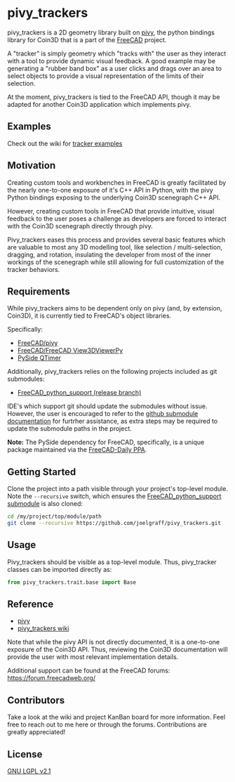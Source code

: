 # pivy_trackers

pivy_trackers is a 2D geometry library built on [pivy](https://github.com/FreeCAD/pivy), the python bindings library for Coin3D that is a part of the [FreeCAD](https://github.com/FreeCAD/FreeCAD) project.  

A "tracker" is simply geometry which "tracks with" the user as they interact with a tool to provide dynamic visual feedback.  A good example may be generating a "rubber band box" as a user clicks and drags over an area to select objects to provide a visual representation of the limits of their selection.

At the moment, pivy_trackers is tied to the FreeCAD API, though it may be adapted for another Coin3D application which implements pivy.

## Examples

Check out the wiki for [tracker examples](https://github.com/joelgraff/pivy_trackers/wiki/Examples)

## Motivation

Creating custom tools and workbenches in FreeCAD is greatly facilitated by the nearly one-to-one exposure of it's C++ API in Python, with the pivy Python bindings exposing to the underlying Coin3D scenegraph C++ API.

However, creating custom tools in FreeCAD that provide intuitive, visual feedback to the user poses a challenge as developers are forced to interact with the Coin3D scenegraph directly through pivy.  

Pivy_trackers eases this process and provides several basic features which are valuable to most any 3D modelling tool, like selection / multi-selection, dragging, and rotation, insulating the developer from most of the inner workings of the scenegraph while still allowing for full customization of the tracker behaviors.

## Requirements

While pivy_trackers aims to be dependent only on pivy (and, by extension, Coin3D), it is currently tied to FreeCAD's object libraries.

Specifically:
+ [FreeCAD/pivy](https://github.com/FreeCAD/pivy)
+ [FreeCAD/FreeCAD View3DViewerPy](https://github.com/FreeCAD/FreeCAD/blob/1995f9d0bac63820c5c42ac0075c91a49cbad119/src/Gui/View3DViewerPy.h)
+ [PySide QTimer](https://pypi.org/project/PySide2/)

Additionally, pivy_trackers relies on the following projects included as git submodules:

* [FreeCAD_python_support (release branch)](https://github.com/joelgraff/freecad_python_support/tree/release)

IDE's which support git should update the submodules without issue.  However, the user is encouraged to refer to the [github submodule documentation](https://git-scm.com/book/en/v2/Git-Tools-Submodules) for furtrher assistance, as extra steps may be required to update the submodule paths in the project.


**Note:** The PySide dependency for FreeCAD, specifically, is a unique package maintained via the [FreeCAD-Daily PPA](https://launchpad.net/~freecad-maintainers/+archive/ubuntu/freecad-daily).

## Getting Started

Clone the project into a path visible through your project's top-level module.  Note the `--recursive` switch, which ensures the [FreeCAD_python_support submodule](https://github.com/joelgraff/freecad_python_support/tree/release) is also cloned:

```bash
cd /my/project/top/module/path
git clone --recursive https://github.com/joelgraff/pivy_trackers.git
```

## Usage

Pivy_trackers should be visible as a top-level module.  Thus, pivy_tracker classes can be imported directly as:

```python
from pivy_trackers.trait.base import Base
```

## Reference

+ [pivy](https://grey.colorado.edu/coin3d/index.html)
+ [pivy_trackers wiki](https://github.com/joelgraff/pivy_trackers/wiki)

Note that while the pivy API is not directly documented, it is a one-to-one exposure of the Coin3D API.  Thus, reviewing the Coin3D documentation will provide the user with most relevant implementation details.  

Additional support can be found at the FreeCAD forums: https://forum.freecadweb.org/

## Contributors

Take a look at the wiki and project KanBan board for more information.  Feel free to reach out to me here or through the forums.  Contributions are greatly appreciated!

## License

[GNU LGPL v2.1](LICENSE)
